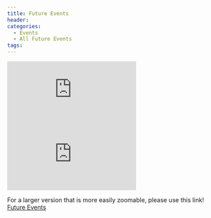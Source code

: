 ```yaml
---
title: Future Events
header:
categories:
  - Events
  - All Future Events
tags:
---
```


![Future Events](https://lwvpullman.github.io/LeagueWebsite/assets/PDFs/LWV_Pullman_2021-22_calendar.pdf)
![Future Events](https://lwvpullman.github.io/LeagueWebsite/assets/PDFs/LWV_Pullman_2021-22_calendar_pg2.pdf)

For a larger version that is more easily zoomable, please use this link! [Future Events](https://lwvpullman.github.io/LeagueWebsite/assets/PDFs/LWV_Pullman_2021-22_calendar.pdf)
